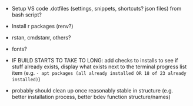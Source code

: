 * Setup VS code .dotfiles (settings, snippets, shortcuts? json files) from bash script?

* Install r packages (renv?)

* rstan, cmdstanr, others?

* fonts?

* IF BUILD STARTS TO TAKE TO LONG: add checks to installs to see if stuff already exists, display what exists next to the terminal progress list item (e.g. `- apt packages (all already installed OR 18 of 23 already installed)`)

* probably should clean up once reasonably stable in structure (e.g.  better installation process, better bdev function structure/names)